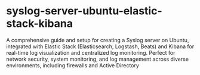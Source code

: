 # syslog-server-ubuntu-elastic-stack-kibana
A comprehensive guide and setup for creating a Syslog server on Ubuntu, integrated with Elastic Stack (Elasticsearch, Logstash, Beats) and Kibana for real-time log visualization and centralized log monitoring. Perfect for network security, system monitoring, and log management across diverse environments, including firewalls and Active Directory
